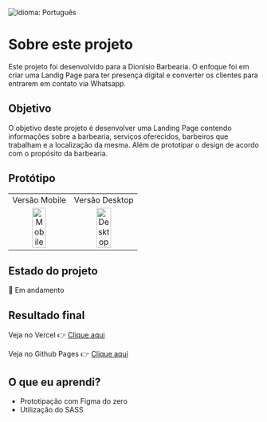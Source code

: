![Idioma: Português](https://img.shields.io/badge/Idioma-Português-blue.svg)

# Sobre este projeto
Este projeto foi desenvolvido para a Dionísio Barbearia. O enfoque foi em criar uma Landig Page para ter presença digital e converter os clientes para entrarem em contato via Whatsapp.

## Objetivo
O objetivo deste projeto é desenvolver uma Landing Page contendo informações sobre a barbearia, serviços oferecidos, barbeiros que trabalham e a localização da mesma.
Além de prototipar o design de acordo com o propósito da barbearia.

## Protótipo

<table align="center">
  <tr>
    <td align="center">Versão Mobile</td>
    <td align="center">Versão Desktop</td>
  </tr>
  <tr>
    <td align="center"><img src="https://github.com/LucasCatuyama/PP-dionisio-barbearia/assets/67424170/18d87416-15be-41b0-821f-059a00c6aedb" width="50%" alt="Mobile"></td>
    <td align="center"><img src="https://github.com/LucasCatuyama/PP-dionisio-barbearia/assets/67424170/fbfc123d-1c05-4394-b241-e9f6cb4b8866" width="50%" alt="Desktop"></td>
  </tr>
</table>

## Estado do projeto

🚧 Em andamento

## Resultado final

Veja no Vercel 👉 [Clique aqui](https://vercel.com/lucascatuyama/pp-dionisio-barbearia/AAs5TQSRqq6a1h5zEQXnJMeDiTva) <br>

Veja no Github Pages 👉 [Clique aqui](https://lucascatuyama.github.io/PP-dionisio-barbearia/) <br>

## O que eu aprendi?
- Prototipação com Figma do zero
- Utilização do SASS
